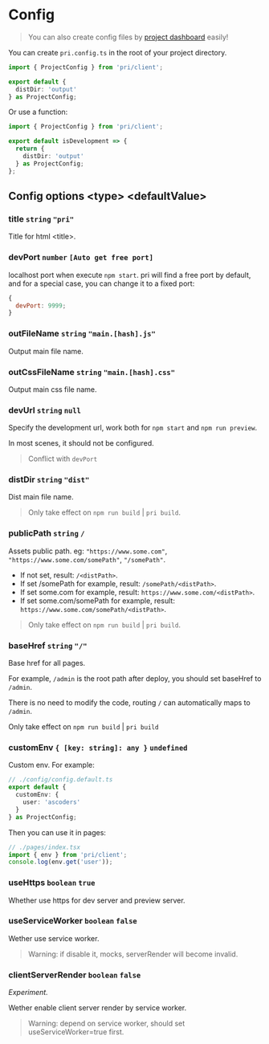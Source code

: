 # Config

> You can also create config files by [project dashboard](../features/project-dashboard) easily!

You can create `pri.config.ts` in the root of your project directory.

```typescript
import { ProjectConfig } from 'pri/client';

export default {
  distDir: 'output'
} as ProjectConfig;
```

Or use a function:

```typescript
import { ProjectConfig } from 'pri/client';

export default isDevelopment => {
  return {
    distDir: 'output'
  } as ProjectConfig;
};
```

## Config options &lt;type&gt; &lt;defaultValue&gt;

### title `string` `"pri"`

Title for html &lt;title&gt;.

### devPort `number` `[Auto get free port]`

localhost port when execute `npm start`. pri will find a free port by default, and for a special case, you can change it to a fixed port:

```js
{
  devPort: 9999;
}
```

### outFileName `string` `"main.[hash].js"`

Output main file name.

### outCssFileName `string` `"main.[hash].css"`

Output main css file name.

### devUrl `string` `null`

Specify the development url, work both for `npm start` and `npm run preview`.

In most scenes, it should not be configured.

> Conflict with `devPort`

### distDir `string` `"dist"`

Dist main file name.

> Only take effect on `npm run build` | `pri build`.

### publicPath `string` `/`

Assets public path. eg: `"https://www.some.com"`, `"https://www.some.com/somePath"`, `"/somePath"`.

- If not set, result: `/<distPath>`.
- If set /somePath for example, result: `/somePath/<distPath>`.
- If set some.com for example, result: `https://www.some.com/<distPath>`.
- If set some.com/somePath for example, result: `https://www.some.com/somePath/<distPath>`.

> Only take effect on `npm run build` | `pri build`.

### baseHref `string` `"/"`

Base href for all pages.

For example, `/admin` is the root path after deploy, you should set baseHref to `/admin`.

There is no need to modify the code, routing `/` can automatically maps to `/admin`.

Only take effect on `npm run build` | `pri build`

### customEnv `{ [key: string]: any }` `undefined`

Custom env. For example:

```typescript
// ./config/config.default.ts
export default {
  customEnv: {
    user: 'ascoders'
  }
} as ProjectConfig;
```

Then you can use it in pages:

```typescript
// ./pages/index.tsx
import { env } from 'pri/client';
console.log(env.get('user'));
```

### useHttps `boolean` `true`

Whether use https for dev server and preview server.

### useServiceWorker `boolean` `false`

Wether use service worker.

> Warning: if disable it, mocks, serverRender will become invalid.

### clientServerRender `boolean` `false`

_Experiment._

Wether enable client server render by service worker.

> Warning: depend on service worker, should set useServiceWorker=true first.

